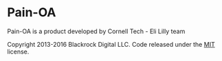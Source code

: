 # Pain-OA

Pain-OA is a product developed by Cornell Tech - Eli Lilly team 


Copyright 2013-2016 Blackrock Digital LLC. Code released under the [MIT](https://github.com/BlackrockDigital/startbootstrap-sb-admin-2/blob/gh-pages/LICENSE) license.
